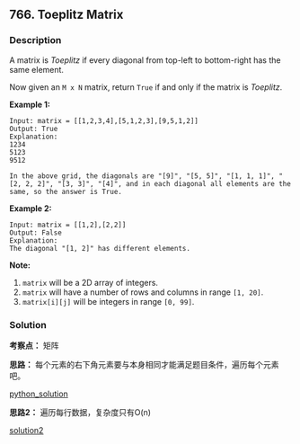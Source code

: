 ## 766. Toeplitz Matrix 

### Description

A matrix is *Toeplitz* if every diagonal from top-left to bottom-right has the same element.

Now given an `M x N` matrix, return `True` if and only if the matrix is *Toeplitz*.

**Example 1:**

```
Input: matrix = [[1,2,3,4],[5,1,2,3],[9,5,1,2]]
Output: True
Explanation:
1234
5123
9512

In the above grid, the diagonals are "[9]", "[5, 5]", "[1, 1, 1]", "[2, 2, 2]", "[3, 3]", "[4]", and in each diagonal all elements are the same, so the answer is True.
```

**Example 2:**

```
Input: matrix = [[1,2],[2,2]]
Output: False
Explanation:
The diagonal "[1, 2]" has different elements.
```

**Note:**

1. `matrix` will be a 2D array of integers.
2. `matrix` will have a number of rows and columns in range `[1, 20]`.
3. `matrix[i][j]` will be integers in range `[0, 99]`.

 ### Solution

**考察点：** 矩阵

**思路：** 每个元素的右下角元素要与本身相同才能满足题目条件，遍历每个元素吧。

[python_solution](solution_1.py)



**思路2：** 遍历每行数据，复杂度只有O(n)

[solution2](solution2.py)